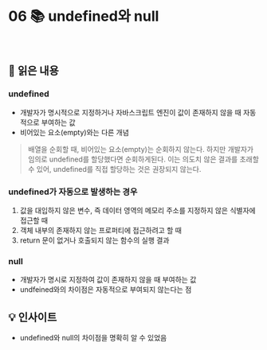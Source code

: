 # 06 📚 undefined와 null

<br>

## 📝 읽은 내용

### undefined
- 개발자가 명시적으로 지정하거나 자바스크립트 엔진이 값이 존재하지 않을 때 자동적으로 부여하는 값
- 비어있는 요소(empty)와는 다른 개념
> 배열을 순회할 때, 비어있는 요소(empty)는 순회하지 않는다. 하지만 개발자가 임의로 undefined를 할당했다면 순회하게된다. 이는 의도치 않은 결과를 초래할 수 있어, undefined를 직접 할당하는 것은 권장되지 않는다.
### undefined가 자동으로 발생하는 경우
1. 값을 대입하지 않은 변수, 즉 데이터 영역의 메모리 주소를 지정하지 않은 식별자에 접근할 때
2. 객체 내부의 존재하지 않는 프로퍼티에 접근하려고 할 때
3. return 문이 없거나 호출되지 않는 함수의 실행 결과



### null
- 개발자가 명시로 지정하여 값이 존재하지 않을 때 부여하는 값
- undfeined와의 차이점은 자동적으로 부여되지 않는다는 점

## 💡 인사이트
- undefined와 null의 차이점을 명확히 알 수 있었음
